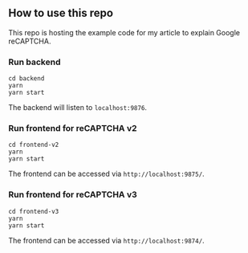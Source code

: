 ## How to use this repo

This repo is hosting the example code for my article to explain Google reCAPTCHA.

### Run backend

```shell
cd backend
yarn
yarn start
```

The backend will listen to `localhost:9876`.

### Run frontend for reCAPTCHA v2

```shell
cd frontend-v2
yarn
yarn start
```

The frontend can be accessed via `http://localhost:9875/`.

### Run frontend for reCAPTCHA v3

```shell
cd frontend-v3
yarn
yarn start
```

The frontend can be accessed via `http://localhost:9874/`.
